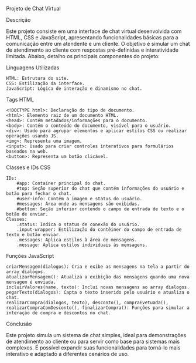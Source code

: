 Projeto de Chat Virtual

Descrição

Este projeto consiste em uma interface de chat virtual desenvolvida com HTML, CSS e JavaScript, apresentando funcionalidades básicas para a comunicação entre um atendente e um cliente. O objetivo é simular um chat de atendimento ao cliente com respostas pré-definidas e interatividade limitada. Abaixo, detalho os principais componentes do projeto:

Linguagens Utilizadas

    HTML: Estrutura do site.
    CSS: Estilização da interface.
    JavaScript: Lógica de interação e dinamismo no chat.

Tags HTML

    <!DOCTYPE html>: Declaração do tipo de documento.
    <html>: Elemento raiz de um documento HTML.
    <head>: Contém metadados/informações para o documento.
    <body>: Contém o conteúdo do documento, visível para o usuário.
    <div>: Usado para agrupar elementos e aplicar estilos CSS ou realizar operações usando JS.
    <img>: Representa uma imagem.
    <input>: Usado para criar controles interativos para formulários baseados na web.
    <button>: Representa um botão clicável.

Classes e IDs CSS

    IDs:
        #app: Container principal do chat.
        #top: Seção superior do chat que contém informações do usuário e botão para fechar o chat.
        #user-info: Contém a imagem e status do usuário.
        #messages: Área onde as mensagens são exibidas.
        #bottom: Seção inferior contendo o campo de entrada de texto e o botão de enviar.
    Classes:
        .status: Indica o status de conexão do usuário.
        .input-wrapper: Estilização do contêiner do campo de entrada de texto e botão enviar.
        .messages: Aplica estilos à área de mensagens.
        .message: Aplica estilos individuais às mensagens.

Funções JavaScript

    criarMensagem(dialogos): Cria e exibe as mensagens na tela a partir do array dialogos.
    atualizarMensagem(): Atualiza a exibição das mensagens quando uma nova mensagem é enviada.
    incluirValores(name, texto): Inclui novas mensagens ao array dialogos.
    pegarTexto(dialogos): Capta o texto inserido pelo usuário e atualiza o chat.
    realizarCompra(dialogos, texto), desconto(), compraEvetuada(), realizarCompraComDesconto(), finalizarCompra(): Funções para simular a interação de compra e descontos no chat.

Conclusão

Este projeto simula um sistema de chat simples, ideal para demonstrações de atendimento ao cliente ou para servir como base para sistemas mais complexos. É possível expandir suas funcionalidades para torná-lo mais interativo e adaptado a diferentes cenários de uso.